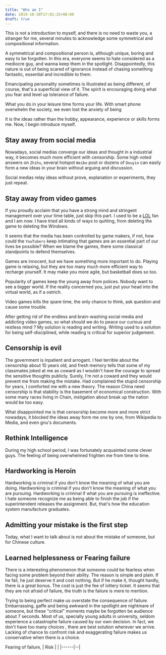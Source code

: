 ```yaml
---
title: "Who am I"
date: 2019-10-30T17:01:25+08:00
draft: true
---
```

This is not a introduction to myself, and there is no need to waste you, a stranger for me, several minutes to acknowledge some symmetrical and compositional information.

A symmetrical and compositional person is, although unique, boring and easy to be forgotten. In this era, everyone seems to hate considered as a mediocre guy, and wanna keep them in the spotlight. Disappointedly, this nature is out of being scared of ignorance instead of chasing something fantastic, essential and incredible to them.

Emancipating personality sometimes is illustrated as being different, of course, that's a superficial view of it. The spirit is encouraging doing what you fear and level up tolerance of failure.

What you do in your leisure time forms your life. With smart phone overwhelm the society, we even lost the anxiety of being 

It is the ideas rather than the hobby, appearance, experience or skills forms me. Now, I begin introduce myself.
## Stay away from social media
Nowadays, social medias converge our ideas and thought in a industrial way, it becomes much more efficient with censorship. Some high voted answers on `Zhihu`, several hotspot `Weibo` post or dozens of `Douyin` can easily form a new ideas in your brain without arguing and discussion.

Social medias relay ideas without prove, explanation or experiments, they just repeat.
## Stay away from video games
If you proudly acclaim that you have a strong mind and stringent management over your time table, just skip this part.
I used to be a [LOL](https://en.wikipedia.org/wiki/League_of_Legends) fan and I am now. I have tried all kinds of ways to quitting, from deleting the game to deleting the Windows.

It seems that the media has been controlled by game makers, if not, how could the `YouTubers` keep intimating that games are an essential part of our lives be possible?
When we blame the games, there some classical standpoints to defend themselves.

Games are innocent, but we have something more important to do. Playing game is relaxing, but they are too many much more efficient way to recharge yourself. It may make you more agile, but basketball does so too.

Popularity of games keep the young away from polices. Nobody want to see a bigger world. If the reality concerned you, just put your head into the virtual world, as if a ostrich.

Video games kills the spare time, the only chance to think, ask question and cause some trouble.

After getting rid of the endless and brain-washing social media and addicting video games, so what should we do to peace our curious and restless mind ? My solution is reading and writing.
Writing used to a solution for being self-disciplined, while reading is critical for superior judgement.
## Censorship is evil
The government is inpatient and arrogant. I feel terrible about the censorship about 10 years old, and fresh memory tells that some of my classmates joked at me as coward as I wouldn't have the courage to spread the sensitive thoughts publicly. Surely, I'm not a coward and they would prevent me from making the mistake. Had complained the stupid censorship for years, I comforted me with a new theory. The reason China need censorship is that stability is the basement of economical construction. With some many races living in Chain, instigation about break up the nation would be too easy.  

What disappointed me is that censorship become more and more strict nowadays, it blocked the ideas away form me one by one,  from Wikipedia to Media, and even gnu's documents.

## Rethink Intelligence
During my high school period, I was fortunately acquainted some clever guys. The feeling of being overwhelmed frighten me from time to time.

## Hardworking is Heroin
Hardworking is criminal if you don't know the meaning of what you are doing. Hardworking is criminal if you don't know the meaning of what you are pursuing. Hardworking is criminal if what you are pursuing is ineffective.
I hate someone recognize me as being able to finish the job if the superintendent releases the assignment. But, that's how the education system manufacture graduates.

## Admitting your mistake is the first step
Today, what I want to talk about is not about the mistake of someone, but for Chinese culture.

## Learned helplessness or Fearing failure
There is a interesting phenomenon that someone could be fearless when facing some problem beyond their ability. The reason is simple and plain. If he fail, he just deserve it and cost nothing.
But if he make it, thought hardly, there is a great bonus. The cost is just the fee of lottery ticket. It seems that they are not afraid of failure, the truth is the failure is mere to mention.

Trying to being perfect make us overstate the consequence of failure. Embarrassing, gaffe and being awkward in the spotlight are nightmare of someone, but these "critical" moments maybe be forgotten be audience about 7 seconds.
Most of us, specially young adults in university, seldom experience a catastrophe failure caused by our own decision. In fact, we don't have too many choices , there are best solution wherever we arrive.
Lacking of chance to confront risk and exaggerating failure makes us conservative when there is a choice. 

Fearing of failure, 
| Risk |  |
|------|--|
